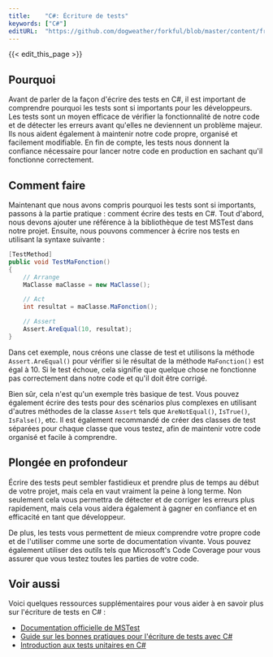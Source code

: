 ```yaml
---
title:    "C#: Écriture de tests"
keywords: ["C#"]
editURL:  "https://github.com/dogweather/forkful/blob/master/content/fr/c-sharp/writing-tests.md"
---
```


{{< edit_this_page >}}

## Pourquoi

Avant de parler de la façon d'écrire des tests en C#, il est important de comprendre pourquoi les tests sont si importants pour les développeurs. Les tests sont un moyen efficace de vérifier la fonctionnalité de notre code et de détecter les erreurs avant qu'elles ne deviennent un problème majeur. Ils nous aident également à maintenir notre code propre, organisé et facilement modifiable. En fin de compte, les tests nous donnent la confiance nécessaire pour lancer notre code en production en sachant qu'il fonctionne correctement.

## Comment faire

Maintenant que nous avons compris pourquoi les tests sont si importants, passons à la partie pratique : comment écrire des tests en C#. Tout d'abord, nous devons ajouter une référence à la bibliothèque de test MSTest dans notre projet. Ensuite, nous pouvons commencer à écrire nos tests en utilisant la syntaxe suivante :

```C#
[TestMethod]
public void TestMaFonction()
{
    // Arrange
    MaClasse maClasse = new MaClasse();

    // Act
    int resultat = maClasse.MaFonction();

    // Assert
    Assert.AreEqual(10, resultat);
}
```

Dans cet exemple, nous créons une classe de test et utilisons la méthode `Assert.AreEqual()` pour vérifier si le résultat de la méthode `MaFonction()` est égal à 10. Si le test échoue, cela signifie que quelque chose ne fonctionne pas correctement dans notre code et qu'il doit être corrigé.

Bien sûr, cela n'est qu'un exemple très basique de test. Vous pouvez également écrire des tests pour des scénarios plus complexes en utilisant d'autres méthodes de la classe `Assert` tels que `AreNotEqual()`, `IsTrue()`, `IsFalse()`, etc. Il est également recommandé de créer des classes de test séparées pour chaque classe que vous testez, afin de maintenir votre code organisé et facile à comprendre.

## Plongée en profondeur

Écrire des tests peut sembler fastidieux et prendre plus de temps au début de votre projet, mais cela en vaut vraiment la peine à long terme. Non seulement cela vous permettra de détecter et de corriger les erreurs plus rapidement, mais cela vous aidera également à gagner en confiance et en efficacité en tant que développeur.

De plus, les tests vous permettent de mieux comprendre votre propre code et de l'utiliser comme une sorte de documentation vivante. Vous pouvez également utiliser des outils tels que Microsoft's Code Coverage pour vous assurer que vous testez toutes les parties de votre code.

## Voir aussi

Voici quelques ressources supplémentaires pour vous aider à en savoir plus sur l'écriture de tests en C# :

- [Documentation officielle de MSTest](https://docs.microsoft.com/fr-fr/dotnet/core/testing/unit-testing-with-mstest)
- [Guide sur les bonnes pratiques pour l'écriture de tests avec C#](https://enterprisecraftsmanship.com/posts/best-practices-for-writing-c-unit-tests/)
- [Introduction aux tests unitaires en C#](https://www.codeproject.com/Articles/178541/Introduction-to-Unit-Testing-with-Csharp)
